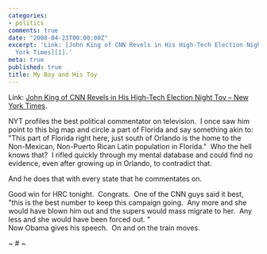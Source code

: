 ```yaml
---
categories:
- politics
comments: true
date: "2008-04-23T00:00:00Z"
excerpt: 'Link: [John King of CNN Revels in His High-Tech Election Night Toy – New
  York Times][1].'
meta: true
published: true
title: My Boy and His Toy
---
```


Link: [John King of CNN Revels in His High-Tech Election Night Toy – New York Times][1].

 [1]: http://www.nytimes.com/2008/04/22/arts/television/22king.html?ref=todayspaper "John King of CNN Revels in His High-Tech Election Night Toy - New York Times"

NYT profiles the best political commentator on television.  I once saw him point to this big map and circle a part of Florida and say something akin to: "This part of Florida right here, just south of Orlando is the home to the Non-Mexican, Non-Puerto Rican Latin population in Florida."  Who the hell knows that?  I rifled quickly through my mental database and could find no evidence, even after growing up in Orlando, to contradict that.  

And he does that with every state that he commentates on.  

Good win for HRC tonight.  Congrats.  One of the CNN guys said it best, "this is the best number to keep this campaign going.  Any more and she would have blown him out and the supers would mass migrate to her.  Any less and she would have been forced out. "    
Now Obama gives his speech.  On and on the train moves.

~ # ~